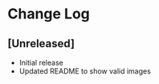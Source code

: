 # Change Log

<!-- Check [Keep a Changelog](http://keepachangelog.com/) for recommendations on how to structure this file. -->

## [Unreleased]

- Initial release
- Updated README to show valid images